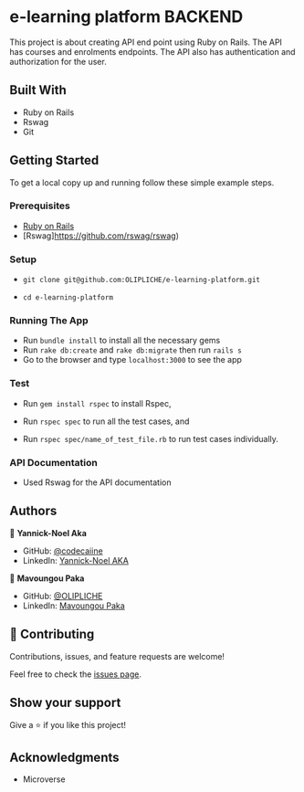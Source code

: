 # e-learning platform BACKEND

This project is about creating API end point using Ruby on Rails. The API has courses and enrolments endpoints. The API also has authentication and authorization for the user.


## Built With

- Ruby on Rails
- Rswag
- Git

## Getting Started

To get a local copy up and running follow these simple example steps.

### Prerequisites

- [Ruby on Rails](https://guides.rubyonrails.org/getting_started.html)
- [Rswag]https://github.com/rswag/rswag)

### Setup
- ```git clone git@github.com:OLIPLICHE/e-learning-platform.git```

- ```cd e-learning-platform```

### Running The App

- Run ```bundle install``` to install all the necessary gems
- Run ```rake db:create``` and ```rake db:migrate``` then run ```rails s``` 
- Go to the browser and type `localhost:3000` to see the app

### Test

- Run ```gem install rspec``` to install Rspec,

- Run ```rspec spec``` to run all the test cases, and

- Run ```rspec spec/name_of_test_file.rb``` to run test cases individually.

### API Documentation

- Used Rswag for the API documentation


## Authors

👤 **Yannick-Noel Aka**

- GitHub: [@codecaiine](https://github.com/codecaiine/)
- LinkedIn: [Yannick-Noel AKA](https://www.linkedin.com/in/yannick-no%C3%ABl-aka/)

👤 **Mavoungou Paka**

- GitHub: [@OLIPLICHE](https://github.com/OLIPLICHE)
- LinkedIn: [Mavoungou Paka](https://www.linkedin.com/in/olipliche/)

## 🤝 Contributing

Contributions, issues, and feature requests are welcome!

Feel free to check the [issues page](https://github.com/OLIPLICHE/e-learning-platform/issues).

## Show your support

Give a ⭐️ if you like this project!

## Acknowledgments

- Microverse
